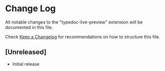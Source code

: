 # Change Log

All notable changes to the "typedoc-live-preview" extension will be documented in this file.

Check [Keep a Changelog](http://keepachangelog.com/) for recommendations on how to structure this file.

## [Unreleased]

- Initial release